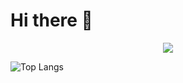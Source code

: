 # Hi there 👋 
<p align="center">
  <a href="https://skillicons.dev">
    <img src="https://skillicons.dev/icons?i=java,html,css,js,androidstudio,py,ps,pr,php,vscode" />
  </a>
</p>

![Top Langs](https://github-readme-stats.vercel.app/api/top-langs/?username=pancadiv&layout=compact)
